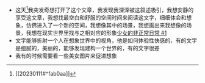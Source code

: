 - 这天[^1]我突发奇想打开了这个文章，我发现我深深被这叙述吸引，我想安静的享受这文章，我想找最空白和舒服的空间时间来阅读这文字，细细体会和想象，仿佛进入了一个新的空间，我想像其中的场景，我想画出来我想像的场景，我想在现实世界里找与之相对应的形象[少女的非正常日常 #1](https://alhs.xyz/index.php/archives/2022/12/49443/)
- 文字能够折射一个人在想象世界中的视角，他是如何体验性快感的，有的文字是细腻的，美丽的，能够发现建构一个世界的，有的文字很差
- 我有的时候需要看一些美女图片来促进想象

[^1]: [[20230111#^fab0aa]]